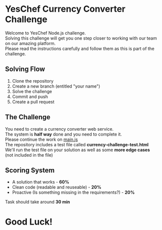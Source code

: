 # YesChef Currency Converter Challenge

Welcome to YesChef Node.js challenge.<br>
Solving this challenge will get you one step closer to working with our team on our amazing platform.<br>
Please read the instructions carefully and follow them as this is part of the challenge.<br>

## Solving Flow

1. Clone the repository
2. Create a new branch (entitled "your name")
3. Solve the challenge
4. Commit and push
5. Create a pull request


## The Challenge

You need to create a currency converter web service.<br>
The system is **half way** done and you need to complete it.<br>
Please continue the work on [main.js](https://github.com/yeschef-challenges/currency-converter/blob/master/main.js) <br>
The repository includes a test file called **currency-challenge-test.html**<br>
We'll run the test file on your solution as well as some **more edge cases** (not included in the file)<br>

## Scoring System
- A solution that works - **60%**
- Clean code (readable and reuseable) - **20%**
- Proactive (Is something missing in the requirements?) - **20%**

Task should take around **30 min**

# Good Luck!
